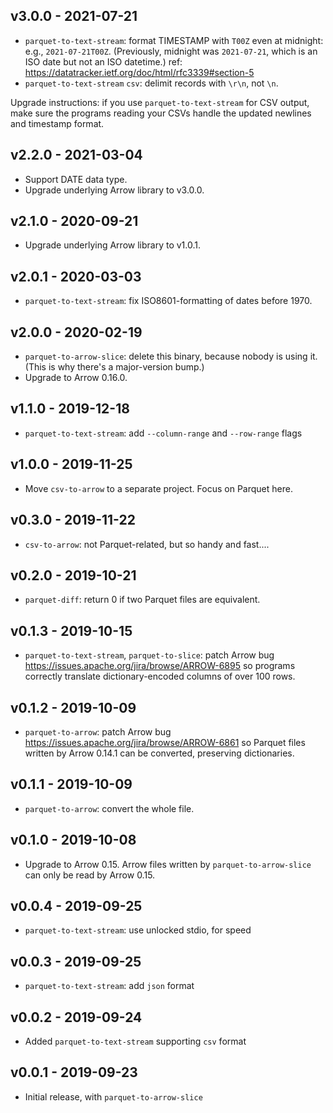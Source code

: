 v3.0.0 - 2021-07-21
-------------------

* `parquet-to-text-stream`: format TIMESTAMP with `T00Z` even at midnight:
  e.g., `2021-07-21T00Z`. (Previously, midnight was `2021-07-21`, which is
  an ISO date but not an ISO datetime.)
  ref: https://datatracker.ietf.org/doc/html/rfc3339#section-5
* `parquet-to-text-stream` `csv`: delimit records with `\r\n`, not `\n`.

Upgrade instructions: if you use `parquet-to-text-stream` for CSV output, make
sure the programs reading your CSVs handle the updated newlines and timestamp
format.

v2.2.0 - 2021-03-04
-------------------

* Support DATE data type.
* Upgrade underlying Arrow library to v3.0.0.

v2.1.0 - 2020-09-21
-------------------

* Upgrade underlying Arrow library to v1.0.1.

v2.0.1 - 2020-03-03
-------------------

* `parquet-to-text-stream`: fix ISO8601-formatting of dates before 1970.

v2.0.0 - 2020-02-19
-------------------

* `parquet-to-arrow-slice`: delete this binary, because nobody is using it.
  (This is why there's a major-version bump.)
* Upgrade to Arrow 0.16.0.

v1.1.0 - 2019-12-18
-------------------

* `parquet-to-text-stream`: add `--column-range` and `--row-range` flags

v1.0.0 - 2019-11-25
-------------------

* Move `csv-to-arrow` to a separate project. Focus on Parquet here.

v0.3.0 - 2019-11-22
-------------------

* `csv-to-arrow`: not Parquet-related, but so handy and fast....

v0.2.0 - 2019-10-21
-------------------

* `parquet-diff`: return 0 if two Parquet files are equivalent.

v0.1.3 - 2019-10-15
-------------------

* `parquet-to-text-stream`, `parquet-to-slice`: patch Arrow bug
   https://issues.apache.org/jira/browse/ARROW-6895 so programs correctly
   translate dictionary-encoded columns of over 100 rows.

v0.1.2 - 2019-10-09
-------------------

* `parquet-to-arrow`: patch Arrow bug
   https://issues.apache.org/jira/browse/ARROW-6861 so Parquet files written
   by Arrow 0.14.1 can be converted, preserving dictionaries.

v0.1.1 - 2019-10-09
-------------------

* `parquet-to-arrow`: convert the whole file.

v0.1.0 - 2019-10-08
-------------------

* Upgrade to Arrow 0.15. Arrow files written by `parquet-to-arrow-slice` can
  only be read by Arrow 0.15.

v0.0.4 - 2019-09-25
-------------------

* `parquet-to-text-stream`: use unlocked stdio, for speed

v0.0.3 - 2019-09-25
-------------------

* `parquet-to-text-stream`: add `json` format

v0.0.2 - 2019-09-24
-------------------

* Added `parquet-to-text-stream` supporting `csv` format

v0.0.1 - 2019-09-23
-------------------

* Initial release, with `parquet-to-arrow-slice`
